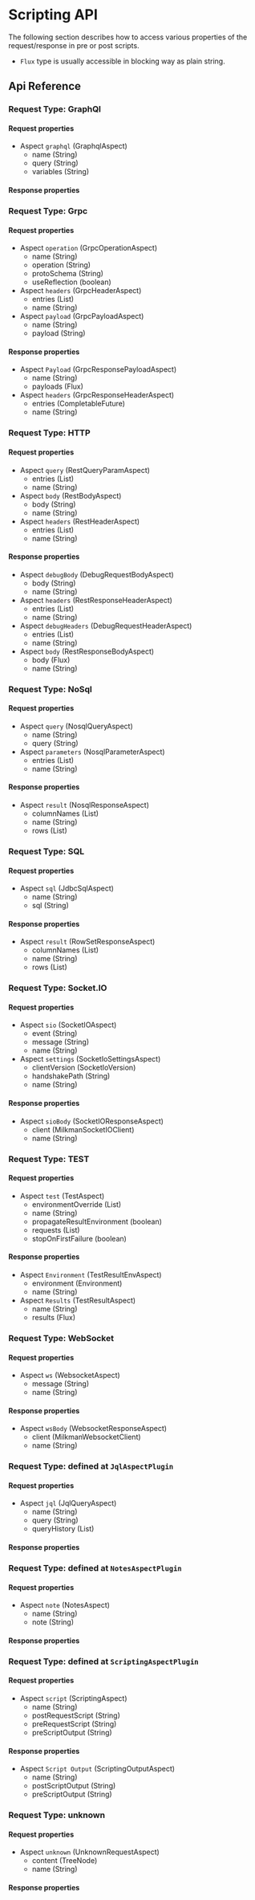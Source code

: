 # Scripting API

The following section describes how to access various properties of the request/response in 
pre or post scripts.

* `Flux` type is usually accessible in blocking way as plain string.

## Api Reference

### Request Type: GraphQl

#### Request properties

* Aspect `graphql` (GraphqlAspect)
  * name (String)
  * query (String)
  * variables (String)
#### Response properties


### Request Type: Grpc

#### Request properties

* Aspect `operation` (GrpcOperationAspect)
  * name (String)
  * operation (String)
  * protoSchema (String)
  * useReflection (boolean)
* Aspect `headers` (GrpcHeaderAspect)
  * entries (List)
  * name (String)
* Aspect `payload` (GrpcPayloadAspect)
  * name (String)
  * payload (String)
#### Response properties

* Aspect `Payload` (GrpcResponsePayloadAspect)
  * name (String)
  * payloads (Flux)
* Aspect `headers` (GrpcResponseHeaderAspect)
  * entries (CompletableFuture)
  * name (String)

### Request Type: HTTP

#### Request properties

* Aspect `query` (RestQueryParamAspect)
  * entries (List)
  * name (String)
* Aspect `body` (RestBodyAspect)
  * body (String)
  * name (String)
* Aspect `headers` (RestHeaderAspect)
  * entries (List)
  * name (String)
#### Response properties

* Aspect `debugBody` (DebugRequestBodyAspect)
  * body (String)
  * name (String)
* Aspect `headers` (RestResponseHeaderAspect)
  * entries (List)
  * name (String)
* Aspect `debugHeaders` (DebugRequestHeaderAspect)
  * entries (List)
  * name (String)
* Aspect `body` (RestResponseBodyAspect)
  * body (Flux)
  * name (String)

### Request Type: NoSql

#### Request properties

* Aspect `query` (NosqlQueryAspect)
  * name (String)
  * query (String)
* Aspect `parameters` (NosqlParameterAspect)
  * entries (List)
  * name (String)
#### Response properties

* Aspect `result` (NosqlResponseAspect)
  * columnNames (List)
  * name (String)
  * rows (List)

### Request Type: SQL

#### Request properties

* Aspect `sql` (JdbcSqlAspect)
  * name (String)
  * sql (String)
#### Response properties

* Aspect `result` (RowSetResponseAspect)
  * columnNames (List)
  * name (String)
  * rows (List)

### Request Type: Socket.IO

#### Request properties

* Aspect `sio` (SocketIOAspect)
  * event (String)
  * message (String)
  * name (String)
* Aspect `settings` (SocketIoSettingsAspect)
  * clientVersion (SocketIoVersion)
  * handshakePath (String)
  * name (String)
#### Response properties

* Aspect `sioBody` (SocketIOResponseAspect)
  * client (MilkmanSocketIOClient)
  * name (String)

### Request Type: TEST

#### Request properties

* Aspect `test` (TestAspect)
  * environmentOverride (List)
  * name (String)
  * propagateResultEnvironment (boolean)
  * requests (List)
  * stopOnFirstFailure (boolean)
#### Response properties

* Aspect `Environment` (TestResultEnvAspect)
  * environment (Environment)
  * name (String)
* Aspect `Results` (TestResultAspect)
  * name (String)
  * results (Flux)

### Request Type: WebSocket

#### Request properties

* Aspect `ws` (WebsocketAspect)
  * message (String)
  * name (String)
#### Response properties

* Aspect `wsBody` (WebsocketResponseAspect)
  * client (MilkmanWebsocketClient)
  * name (String)

### Request Type: defined at `JqlAspectPlugin`

#### Request properties

* Aspect `jql` (JqlQueryAspect)
  * name (String)
  * query (String)
  * queryHistory (List)
#### Response properties


### Request Type: defined at `NotesAspectPlugin`

#### Request properties

* Aspect `note` (NotesAspect)
  * name (String)
  * note (String)
#### Response properties


### Request Type: defined at `ScriptingAspectPlugin`

#### Request properties

* Aspect `script` (ScriptingAspect)
  * name (String)
  * postRequestScript (String)
  * preRequestScript (String)
  * preScriptOutput (String)
#### Response properties

* Aspect `Script Output` (ScriptingOutputAspect)
  * name (String)
  * postScriptOutput (String)
  * preScriptOutput (String)

### Request Type: unknown

#### Request properties

* Aspect `unknown` (UnknownRequestAspect)
  * content (TreeNode)
  * name (String)
#### Response properties


